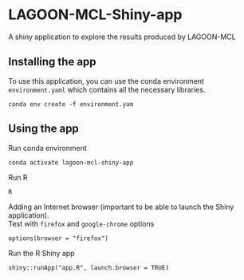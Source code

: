 # LAGOON-MCL-Shiny-app
A shiny application to explore the results produced by LAGOON-MCL

## Installing the app

To use this application, you can use the conda environment `environment.yaml` which contains all the necessary libraries.

```
conda env create -f environment.yam

```

## Using the app

Run conda environment
```
conda activate lagoon-mcl-shiny-app
```

Run R

```
R
```

Adding an Internet browser (important to be able to launch the Shiny application). \
Test with `firefox` and `google-chrome` options

```
options(browser = "firefox")
```

Run the R Shiny app

```
shiny::runApp("app.R", launch.browser = TRUE)
```
